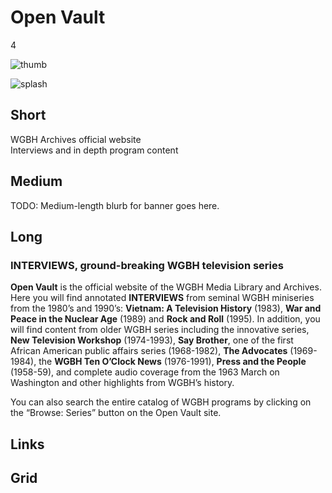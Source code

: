 # Open Vault

4

![thumb](http://placehold.it/348x196)

![splash](http://placehold.it/770x433)

## Short

WGBH Archives official website<br/>
Interviews and in depth program content 

## Medium

TODO: Medium-length blurb for banner goes here.

## Long

### INTERVIEWS, ground-breaking WGBH television series

**Open Vault** is the official website of the WGBH Media Library and Archives.  
Here you will find annotated **INTERVIEWS** from seminal WGBH miniseries from the 
1980’s and 1990’s: 
**Vietnam: A Television History** (1983), 
**War and Peace in the Nuclear Age** (1989) and 
**Rock and Roll** (1995).
In addition, you will find content from older WGBH series including the innovative series, 
**New Television Workshop** (1974-1993), 
**Say Brother**, one of the first African American public affairs series (1968-1982), 
**The Advocates** (1969-1984), 
the **WGBH Ten O’Clock News** (1976-1991), 
**Press and the People** (1958-59), 
and complete audio coverage from the 1963 March on Washington 
and other highlights from WGBH’s history. 

You can also search the entire catalog of WGBH programs by clicking on 
the “Browse: Series” button on the Open Vault site.   

## Links

## Grid
